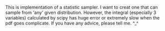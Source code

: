 This is implementation of a statistic sampler. I want to creat one that can sample from 'any' given distribution. However, the integral (especially 3 variables)
calculated by scipy has huge error or extremely slow when the pdf goes complicate. If you have any advice, please tell me. ^_^
